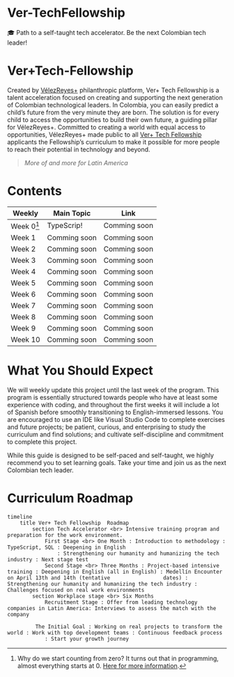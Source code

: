# Ver-TechFellowship
🎓 Path to a self-taught tech accelerator. Be the next Colombian tech leader!

# Ver+Tech-Fellowship
Created by [VélezReyes+] philanthropic platform, Ver+ Tech Fellowship is a talent acceleration focused on creating and supporting the next generation of Colombian technological leaders. In Colombia, you can easily predict a child’s future from the very minute they are born. The solution is for every child to access the opportunities to build their own future, a guiding pillar for VélezReyes+. Committed to creating a world with equal access to opportunities, VélezReyes+ made public to all [Ver+ Tech Fellowship] applicants the Fellowship’s curriculum to make it possible for more people to reach their potential in technology and beyond. 

>*More of and more for Latin America*
# Contents
<!--Table of content-->
| Weekly | Main Topic | Link |
| --- | --- | --- |
| Week 0[^1] | TypeScrip! | Comming soon |
| Week 1 | Comming soon | Comming soon |
| Week 2 | Comming soon | Comming soon |
| Week 3 | Comming soon | Comming soon |
| Week 4 | Comming soon | Comming soon |
| Week 5 | Comming soon | Comming soon |
| Week 6 | Comming soon | Comming soon |
| Week 7 | Comming soon | Comming soon |
| Week 8 | Comming soon | Comming soon |
| Week 9 | Comming soon | Comming soon |
| Week 10 | Comming soon | Comming soon |

# What You Should Expect
We will weekly update this project until the last week of the program. This program is essentially structured towards people who have at least some experience with coding, and throughout the first weeks it will include a lot of Spanish before smoothly transitioning to English-immersed lessons. You are encouraged to use an IDE like Visual Studio Code to complete exercises and future projects; be patient, curious, and enterprising to study the curriculum and find solutions; and cultivate self-discipline and commitment to complete this project. 

While this guide is designed to be self-paced and self-taught, we highly recommend you to set learning goals. Take your time and join us as the next Colombian tech leader.
# Curriculum Roadmap
<!--Roadmap-->
```mermaid
timeline
    title Ver+ Tech Fellowship  Roadmap
        section Tech Accelerator <br> Intensive training program and preparation for the work environment.
            First Stage <br> One Month : Introduction to methodology : TypeScript, SQL : Deepening in English
                : Strengthening our humanity and humanizing the tech industry : Next stage test
            Second Stage <br> Three Months : Project-based intensive training : Deepening in English (all in English) : Medellín Encounter on April 13th and 14th (tentative                 dates) : Strengthening our humanity and humanizing the tech industry : Challenges focused on real work environments
        section Workplace stage <br> Six Months
            Recruitment Stage : Offer from leading technology companies in Latin America: Interviews to assess the match with the company
           
         The Initial Goal : Working on real projects to transform the world : Work with top development teams : Continuous feedback process
            : Start your growth journey
```

<!-- Footnotes -->
[^1]: Why do we start counting from zero? It turns out that in programming, almost everything starts at 0. [Here for more information].

<!-- Link and resourse-->
[VélezReyes+]: https://velezreyesmas.com/
[Ver+ Tech Fellowship]: https://velezreyesmas.com/fellows/
[Here for more information]: https://en.wikipedia.org/wiki/Zero-based_numbering

